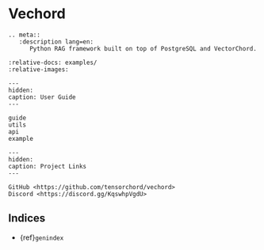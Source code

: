 # Vechord

```{eval-rst}
.. meta::
   :description lang=en:
      Python RAG framework built on top of PostgreSQL and VectorChord.
```

```{include} ../../README.md
:relative-docs: examples/
:relative-images:
```

```{toctree}
---
hidden:
caption: User Guide
---

guide
utils
api
example
```

```{toctree}
---
hidden:
caption: Project Links
---

GitHub <https://github.com/tensorchord/vechord>
Discord <https://discord.gg/KqswhpVgdU>
```

## Indices

- {ref}`genindex`
